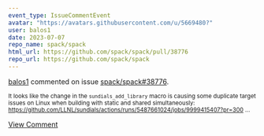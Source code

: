 ```yaml
---
event_type: IssueCommentEvent
avatar: "https://avatars.githubusercontent.com/u/5669480?"
user: balos1
date: 2023-07-07
repo_name: spack/spack
html_url: https://github.com/spack/spack/pull/38776
repo_url: https://github.com/spack/spack
---
```


<a href='https://github.com/balos1' target='_blank'>balos1</a> commented on issue <a href='https://github.com/spack/spack/pull/38776' target='_blank'>spack/spack#38776</a>.

<small>It looks like the change in the `sundials_add_library` macro is causing some duplicate target issues on Linux when building with static and shared simultaneously: https://github.com/LLNL/sundials/actions/runs/5487661024/jobs/9999415407?pr=300   ...</small>

<a href='https://github.com/spack/spack/pull/38776' target='_blank'>View Comment</a>